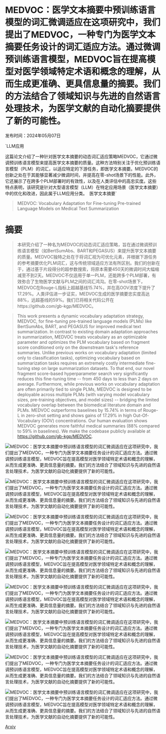 # MEDVOC：医学文本摘要中预训练语言模型的词汇微调适应在这项研究中，我们提出了MEDVOC，一种专门为医学文本摘要任务设计的词汇适应方法。通过微调预训练语言模型，MEDVOC旨在提高模型对医学领域特定术语和概念的理解，从而生成更准确、更具信息量的摘要。我们的方法结合了领域知识与先进的自然语言处理技术，为医学文献的自动化摘要提供了新的可能性。

发布时间：2024年05月07日

`LLM应用

这篇论文介绍了一种针对医学文本摘要的动态词汇适应策略MEDVOC，它通过微调预训练语言模型来提高医学文本摘要的质量。这种方法特别关注于优化预训练语言模型（PLM）的词汇，以适应特定的下游任务，即医学文本摘要。MEDVOC的创新之处在于其能够显著减少微调时间，并提高在零-shot场景下的性能。此外，它还展示了在跨多个PLM部署时的有效性，以及在人类评估中的高忠实度。这些特点表明，该研究是针对大型语言模型（LLM）在特定应用场景（医学文本摘要）中的优化和改进，因此属于LLM应用分类。` `医学文本摘要`

> MEDVOC: Vocabulary Adaptation for Fine-tuning Pre-trained Language Models on Medical Text Summarization

# 摘要

> 本研究介绍了一种名为MEDVOC的动态词汇适应策略，旨在通过微调预训练语言模型（如BertSumAbs、BART和PEGASUS）来提升医学文本摘要的质量。MEDVOC独特之处在于将词汇视为可优化元素，并根据下游任务的参考摘要优化PLM词汇，这与传统领域适应方法有所区别。我们的创新在于，通过基于片段得分的超参数搜索，将原本需要450天的微调时间大幅缩减至不到2天。MEDVOC不仅适用于单一PLM，还能跨多个PLM部署，有效弥合了生物医学文献与PLM之间的词汇鸿沟。在零-shot场景下，MEDVOC在Rouge-L指标上超越基线15.74%，并在高OOV浓度下提升了17.29%。人类评估进一步证实，MEDVOC生成的医学摘要忠实度高达88%，远超基线的59%。我们已将相关代码公开在https://github.com/gb-kgp/MEDVOC。

> This work presents a dynamic vocabulary adaptation strategy, MEDVOC, for fine-tuning pre-trained language models (PLMs) like BertSumAbs, BART, and PEGASUS for improved medical text summarization. In contrast to existing domain adaptation approaches in summarization, MEDVOC treats vocabulary as an optimizable parameter and optimizes the PLM vocabulary based on fragment score conditioned only on the downstream task's reference summaries. Unlike previous works on vocabulary adaptation (limited only to classification tasks), optimizing vocabulary based on summarization tasks requires an extremely costly intermediate fine-tuning step on large summarization datasets. To that end, our novel fragment score-based hyperparameter search very significantly reduces this fine-tuning time -- from 450 days to less than 2 days on average. Furthermore, while previous works on vocabulary adaptation are often primarily tied to single PLMs, MEDVOC is designed to be deployable across multiple PLMs (with varying model vocabulary sizes, pre-training objectives, and model sizes) -- bridging the limited vocabulary overlap between the biomedical literature domain and PLMs. MEDVOC outperforms baselines by 15.74% in terms of Rouge-L in zero-shot setting and shows gains of 17.29% in high Out-Of-Vocabulary (OOV) concentrations. Our human evaluation shows MEDVOC generates more faithful medical summaries (88% compared to 59% in baselines). We make the codebase publicly available at https://github.com/gb-kgp/MEDVOC.

![MEDVOC：医学文本摘要中预训练语言模型的词汇微调适应在这项研究中，我们提出了MEDVOC，一种专门为医学文本摘要任务设计的词汇适应方法。通过微调预训练语言模型，MEDVOC旨在提高模型对医学领域特定术语和概念的理解，从而生成更准确、更具信息量的摘要。我们的方法结合了领域知识与先进的自然语言处理技术，为医学文献的自动化摘要提供了新的可能性。](../../..//opt/data/Projects/HuggingArxiv/paper_images/2405.04163/oov-medvoc-example_00.png)

![MEDVOC：医学文本摘要中预训练语言模型的词汇微调适应在这项研究中，我们提出了MEDVOC，一种专门为医学文本摘要任务设计的词汇适应方法。通过微调预训练语言模型，MEDVOC旨在提高模型对医学领域特定术语和概念的理解，从而生成更准确、更具信息量的摘要。我们的方法结合了领域知识与先进的自然语言处理技术，为医学文献的自动化摘要提供了新的可能性。](../../..//opt/data/Projects/HuggingArxiv/paper_images/2405.04163/flow-chart_drift-versus-standard-new-18thJan2024_1550.png)

![MEDVOC：医学文本摘要中预训练语言模型的词汇微调适应在这项研究中，我们提出了MEDVOC，一种专门为医学文本摘要任务设计的词汇适应方法。通过微调预训练语言模型，MEDVOC旨在提高模型对医学领域特定术语和概念的理解，从而生成更准确、更具信息量的摘要。我们的方法结合了领域知识与先进的自然语言处理技术，为医学文献的自动化摘要提供了新的可能性。](../../..//opt/data/Projects/HuggingArxiv/paper_images/2405.04163/x1.png)

![MEDVOC：医学文本摘要中预训练语言模型的词汇微调适应在这项研究中，我们提出了MEDVOC，一种专门为医学文本摘要任务设计的词汇适应方法。通过微调预训练语言模型，MEDVOC旨在提高模型对医学领域特定术语和概念的理解，从而生成更准确、更具信息量的摘要。我们的方法结合了领域知识与先进的自然语言处理技术，为医学文献的自动化摘要提供了新的可能性。](../../..//opt/data/Projects/HuggingArxiv/paper_images/2405.04163/x2.png)

![MEDVOC：医学文本摘要中预训练语言模型的词汇微调适应在这项研究中，我们提出了MEDVOC，一种专门为医学文本摘要任务设计的词汇适应方法。通过微调预训练语言模型，MEDVOC旨在提高模型对医学领域特定术语和概念的理解，从而生成更准确、更具信息量的摘要。我们的方法结合了领域知识与先进的自然语言处理技术，为医学文献的自动化摘要提供了新的可能性。](../../..//opt/data/Projects/HuggingArxiv/paper_images/2405.04163/x3.png)

![MEDVOC：医学文本摘要中预训练语言模型的词汇微调适应在这项研究中，我们提出了MEDVOC，一种专门为医学文本摘要任务设计的词汇适应方法。通过微调预训练语言模型，MEDVOC旨在提高模型对医学领域特定术语和概念的理解，从而生成更准确、更具信息量的摘要。我们的方法结合了领域知识与先进的自然语言处理技术，为医学文献的自动化摘要提供了新的可能性。](../../..//opt/data/Projects/HuggingArxiv/paper_images/2405.04163/x4.png)

![MEDVOC：医学文本摘要中预训练语言模型的词汇微调适应在这项研究中，我们提出了MEDVOC，一种专门为医学文本摘要任务设计的词汇适应方法。通过微调预训练语言模型，MEDVOC旨在提高模型对医学领域特定术语和概念的理解，从而生成更准确、更具信息量的摘要。我们的方法结合了领域知识与先进的自然语言处理技术，为医学文献的自动化摘要提供了新的可能性。](../../..//opt/data/Projects/HuggingArxiv/paper_images/2405.04163/x5.png)

![MEDVOC：医学文本摘要中预训练语言模型的词汇微调适应在这项研究中，我们提出了MEDVOC，一种专门为医学文本摘要任务设计的词汇适应方法。通过微调预训练语言模型，MEDVOC旨在提高模型对医学领域特定术语和概念的理解，从而生成更准确、更具信息量的摘要。我们的方法结合了领域知识与先进的自然语言处理技术，为医学文献的自动化摘要提供了新的可能性。](../../..//opt/data/Projects/HuggingArxiv/paper_images/2405.04163/x6.png)

[Arxiv](https://arxiv.org/abs/2405.04163)